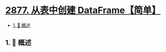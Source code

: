 # [2877. 从表中创建 DataFrame【简单】](https://github.com/tnotesjs/TNotes.leetcode/tree/main/notes/2877.%20%E4%BB%8E%E8%A1%A8%E4%B8%AD%E5%88%9B%E5%BB%BA%20DataFrame%E3%80%90%E7%AE%80%E5%8D%95%E3%80%91)

<!-- region:toc -->

- [1. 📝 概述](#1--概述)

<!-- endregion:toc -->

## 1. 📝 概述
